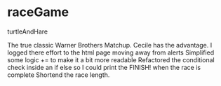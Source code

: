 raceGame
========

turtleAndHare

The true classic Warner Brothers Matchup.
Cecile has the advantage.
I logged there effort to the html page moving away from alerts
Simplified some logic += to make it a bit more readable
Refactored the conditional check inside an if else so I could print the FINISH! when the race is complete
Shortend the race length.
